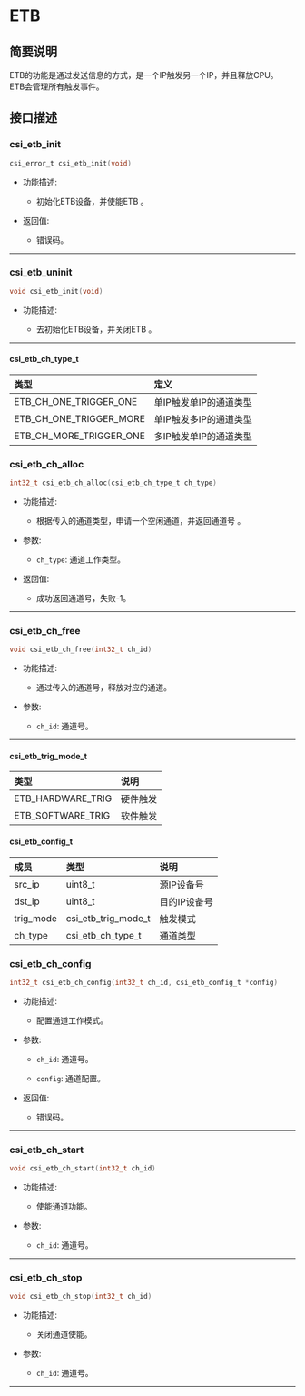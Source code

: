 # ETB

## 简要说明

ETB的功能是通过发送信息的方式，是一个IP触发另一个IP，并且释放CPU。
ETB会管理所有触发事件。

## 接口描述

### csi_etb_init

```c
csi_error_t csi_etb_init(void)
```

* 功能描述:

  * 初始化ETB设备，并使能ETB 。


* 返回值:

  * 错误码。

------

### csi_etb_uninit

```c
void csi_etb_init(void)
```

* 功能描述:

  * 去初始化ETB设备，并关闭ETB 。

------

#### csi_etb_ch_type_t
| 类型                    | 定义              |
| :---------------------- | :---------------- |
| ETB_CH_ONE_TRIGGER_ONE | 单IP触发单IP的通道类型 |
| ETB_CH_ONE_TRIGGER_MORE | 单IP触发多IP的通道类型 |
| ETB_CH_MORE_TRIGGER_ONE | 多IP触发单IP的通道类型 |

### csi_etb_ch_alloc

```c
int32_t csi_etb_ch_alloc(csi_etb_ch_type_t ch_type)
```

* 功能描述:

  * 根据传入的通道类型，申请一个空闲通道，并返回通道号 。

* 参数:

  * `ch_type`: 通道工作类型。


* 返回值:

  * 成功返回通道号，失败-1。

------

### csi_etb_ch_free

```c
void csi_etb_ch_free(int32_t ch_id)
```

* 功能描述:

  * 通过传入的通道号，释放对应的通道。

* 参数:

  * `ch_id`: 通道号。

------
#### csi_etb_trig_mode_t
| 类型                    | 说明              |
| :---------------------- | :---------------- |
| ETB_HARDWARE_TRIG | 硬件触发 |
| ETB_SOFTWARE_TRIG | 软件触发 |

#### csi_etb_config_t
| 成员           | 类型         |  说明  |
| :------------- | :---------- |:----- |
| src_ip | uint8_t | 源IP设备号 |
| dst_ip | uint8_t | 目的IP设备号|
| trig_mode | csi_etb_trig_mode_t |触发模式 |
| ch_type | csi_etb_ch_type_t |通道类型 |

### csi_etb_ch_config

```c
int32_t csi_etb_ch_config(int32_t ch_id, csi_etb_config_t *config)
```

* 功能描述:

  * 配置通道工作模式。

* 参数:

  * `ch_id`: 通道号。

  * `config`: 通道配置。

* 返回值:

  * 错误码。

------

### csi_etb_ch_start

```c
void csi_etb_ch_start(int32_t ch_id)
```

* 功能描述:

  * 使能通道功能。

* 参数:

  * `ch_id`: 通道号。

------

### csi_etb_ch_stop

```c
void csi_etb_ch_stop(int32_t ch_id)
```

* 功能描述:

  * 关闭通道使能。

* 参数:

  * `ch_id`: 通道号。

------
